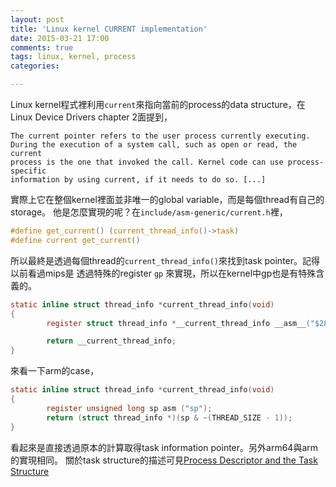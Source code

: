 ```yaml
---
layout: post
title: 'Linux kernel CURRENT implementation'
date: 2015-03-21 17:00
comments: true
tags: linux, kernel, process
categories:

---
```


Linux kernel程式裡利用`current`來指向當前的process的data structure，在
Linux Device Drivers chapter 2面提到，

```
The current pointer refers to the user process currently executing.
During the execution of a system call, such as open or read, the current
process is the one that invoked the call. Kernel code can use process-specific
information by using current, if it needs to do so. [...]
```

實際上它在整個kernel裡面並非唯一的global variable，而是每個thread有自己的storage。
他是怎麼實現的呢？在`include/asm-generic/current.h`裡，

```c
#define get_current() (current_thread_info()->task)
#define current get_current()
```

所以最終是透過每個thread的`current_thread_info()`來找到task pointer。記得以前看過mips是
透過特殊的register `gp` 來實現，所以在kernel中gp也是有特殊含義的。

```c
static inline struct thread_info *current_thread_info(void)
{
        register struct thread_info *__current_thread_info __asm__("$28");

        return __current_thread_info;
}

```

來看一下arm的case，

```c
static inline struct thread_info *current_thread_info(void)
{
        register unsigned long sp asm ("sp");
        return (struct thread_info *)(sp & ~(THREAD_SIZE - 1));
}
```

看起來是直接透過原本的計算取得task information pointer。另外arm64與arm的實現相同。
關於task structure的描述可見[Process Descriptor and the Task Structure](http://www.makelinux.net/books/lkd2/ch03lev1sec1)


